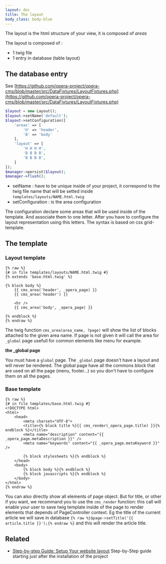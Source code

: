 ```yaml
---
layout: doc
title: The layout
body_class: body-blue
---
```


The layout is the html structure of your view, it is composed of *areas*

The layout is composed of :

- 1 twig file
- 1 entry in database (table layout)

## The database entry

See [https://github.com/opera-project/opera-cms/blob/master/src/DataFixtures/LayoutFixtures.php](https://github.com/opera-project/opera-cms/blob/master/src/DataFixtures/LayoutFixtures.php)

```` php
$layout = new Layout();
$layout->setName('default');
$layout->setConfiguration([
    'areas' => [
        'H' => 'header',
        'B' => 'body'
    ],
    'layout' => [
        'H H H H',
        'B B B B',
        'B B B B',
    ]
]);
$manager->persist($layout);
$manager->flush();
````

- setName : have to be unique inside of your project, it correspond to the twig file name that will be setted inside `templates/layouts/NAME.html.twig`
- setConfiguration : is the area configuration

The configuration declare some areas that will be used inside of the template. And associate them to one letter.
After you have to configure the layout representation using this letters. The syntax is based on css grid-template.

## The template


### Layout template

```twig
{% raw %}
{# in file templates/layouts/NAME.html.twig #}
{% extends 'base.html.twig' %}

{% block body %}
    {{ cms_area('header', _opera_page) }}
    {{ cms_area('header') }}

    <hr />
    {{ cms_area('body', _opera_page) }}

{% endblock %}
{% endraw %}
```

The twig function `cms_area(area_name, ?page)` will show the list of blocks attached to the given area name. If page is not given it will call the area for `_global` page usefull for common elements like menu for example.

**the _global page**

You must have a `global` page. The `_global` page doesn't have a layout and will never be rendered.
The global page have all the commons block that are used on all the page (menu, footer...) so you don't have to configure them on all the pages.

### Base template

```twig
{% raw %}
{# in file templates/base.html.twig #}
<!DOCTYPE html>
<html>
    <head>
        <meta charset="UTF-8">
        <title>{% block title %}{{ cms_render(_opera_page.title) }}{% endblock %}</title>
        <meta name="description" content="{{ _opera_page.metaDescription }}" />
        <meta name="keywords" content="{{ _opera_page.metaKeyword }}" />

        {% block stylesheets %}{% endblock %}
    </head>
    <body>
        {% block body %}{% endblock %}
        {% block javascripts %}{% endblock %}
    </body>
</html>
{% endraw %}
```

You can also directly show all elements of page object. But for title, or other if you want, we recommand you to use the `cms_render` function: this call will enable your user to save twig template inside of the page to render elements that depends of PageController context. Eg the title of the current article we will save in database `{% raw %}$page->setTitle('{{ article.title }}');{% endraw %}` and this will render the article title.

## Related

- [Step-by-step Guide: Setup Your website layout](/guide_layout) Step-by-Step guide starting just after the installation of the project
